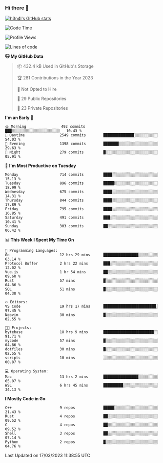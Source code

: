 ### Hi there 👋

[![h3n4l's GitHub stats](https://github-readme-stats.vercel.app/api?username=h3n4l&count_private=true&show_icons=true&theme=radical)](https://github.com/h3n4l/github-readme-stats)

<!--START_SECTION:waka-->
![Code Time](http://img.shields.io/badge/Code%20Time-1%2C049%20hrs%2011%20mins-blue)

![Profile Views](http://img.shields.io/badge/Profile%20Views-1-blue)

![Lines of code](https://img.shields.io/badge/From%20Hello%20World%20I%27ve%20Written-2.7%20million%20lines%20of%20code-blue)

**🐱 My GitHub Data** 

> 📦 432.4 kB Used in GitHub's Storage 
 > 
> 🏆 281 Contributions in the Year 2023
 > 
> 🚫 Not Opted to Hire
 > 
> 📜 29 Public Repositories 
 > 
> 🔑 23 Private Repositories 
 > 
**I'm an Early 🐤** 

```text
🌞 Morning                492 commits         ███░░░░░░░░░░░░░░░░░░░░░░   10.43 % 
🌆 Daytime                2549 commits        ██████████████░░░░░░░░░░░   54.03 % 
🌃 Evening                1398 commits        ███████░░░░░░░░░░░░░░░░░░   29.63 % 
🌙 Night                  279 commits         █░░░░░░░░░░░░░░░░░░░░░░░░   05.91 % 
```
📅 **I'm Most Productive on Tuesday** 

```text
Monday                   714 commits         ████░░░░░░░░░░░░░░░░░░░░░   15.13 % 
Tuesday                  896 commits         █████░░░░░░░░░░░░░░░░░░░░   18.99 % 
Wednesday                675 commits         ████░░░░░░░░░░░░░░░░░░░░░   14.31 % 
Thursday                 844 commits         ████░░░░░░░░░░░░░░░░░░░░░   17.89 % 
Friday                   795 commits         ████░░░░░░░░░░░░░░░░░░░░░   16.85 % 
Saturday                 491 commits         ███░░░░░░░░░░░░░░░░░░░░░░   10.41 % 
Sunday                   303 commits         ██░░░░░░░░░░░░░░░░░░░░░░░   06.42 % 
```


📊 **This Week I Spent My Time On** 

```text
💬 Programming Languages: 
Go                       12 hrs 29 mins      ████████████████░░░░░░░░░   63.14 % 
Protocol Buffer          2 hrs 22 mins       ███░░░░░░░░░░░░░░░░░░░░░░   12.02 % 
Vue.js                   1 hr 54 mins        ██░░░░░░░░░░░░░░░░░░░░░░░   09.60 % 
Rust                     57 mins             █░░░░░░░░░░░░░░░░░░░░░░░░   04.86 % 
SQL                      51 mins             █░░░░░░░░░░░░░░░░░░░░░░░░   04.38 % 

🔥 Editors: 
VS Code                  19 hrs 17 mins      ████████████████████████░   97.45 % 
Neovim                   30 mins             █░░░░░░░░░░░░░░░░░░░░░░░░   02.55 % 

🐱‍💻 Projects: 
bytebase                 18 hrs 9 mins       ███████████████████████░░   91.71 % 
mycode                   57 mins             █░░░░░░░░░░░░░░░░░░░░░░░░   04.86 % 
dotfiles                 30 mins             █░░░░░░░░░░░░░░░░░░░░░░░░   02.55 % 
scripts                  10 mins             ░░░░░░░░░░░░░░░░░░░░░░░░░   00.87 % 

💻 Operating System: 
Mac                      13 hrs 2 mins       ████████████████░░░░░░░░░   65.87 % 
WSL                      6 hrs 45 mins       █████████░░░░░░░░░░░░░░░░   34.13 % 
```

**I Mostly Code in Go** 

```text
C++                      9 repos             █████░░░░░░░░░░░░░░░░░░░░   21.43 % 
Rust                     4 repos             ██░░░░░░░░░░░░░░░░░░░░░░░   09.52 % 
C                        4 repos             ██░░░░░░░░░░░░░░░░░░░░░░░   09.52 % 
Shell                    3 repos             ██░░░░░░░░░░░░░░░░░░░░░░░   07.14 % 
Python                   2 repos             █░░░░░░░░░░░░░░░░░░░░░░░░   04.76 % 
```




 Last Updated on 17/03/2023 11:38:55 UTC
<!--END_SECTION:waka-->

